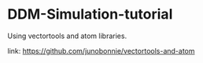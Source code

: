 # DDM-Simulation-tutorial

Using vectortools and atom libraries.

link: https://github.com/junobonnie/vectortools-and-atom
